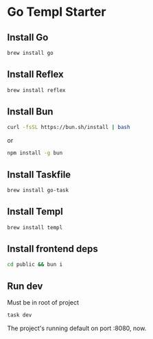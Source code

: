# Go Templ Starter

## Install Go

```bash
brew install go
```

## Install Reflex

```bash
brew install reflex
```

## Install Bun

```bash
curl -fsSL https://bun.sh/install | bash
```
or
```bash
npm install -g bun
```

## Install Taskfile

```bash
brew install go-task
```

## Install Templ

```bash
brew install templ
```

## Install frontend deps

```bash
cd public && bun i
```

## Run dev
Must be in root of project
```bash
task dev
```

The project's running default on port :8080, now.